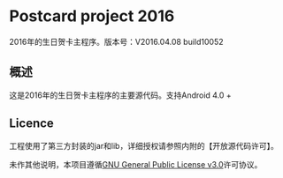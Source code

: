 # Postcard project 2016
2016年的生日贺卡主程序。版本号：V2016.04.08 build10052

## 概述
这是2016年的生日贺卡主程序的主要源代码。支持Android 4.0 +

## Licence
工程使用了第三方封装的jar和lib，详细授权请参照内附的【开放源代码许可】。

未作其他说明，本项目遵循[GNU General Public License v3.0](https://github.com/bainesing/nebula-os-terminal-for-web/blob/master/LICENSE)许可协议。
